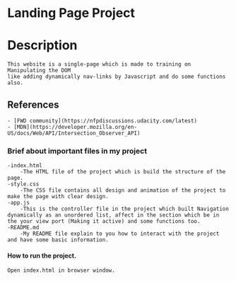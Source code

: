# Landing Page Project

# Description

    This website is a single-page which is made to training on Manipulating the DOM
    like adding dynamically nav-links by Javascript and do some functions also.

## References

    - [FWD community](https://nfpdiscussions.udacity.com/latest)
    - [MDN](https://developer.mozilla.org/en-US/docs/Web/API/Intersection_Observer_API)

### Brief about important files in my project

    -index.html
        -The HTML file of the project which is build the structure of the page.
    -style.css
        -The CSS file contains all design and animation of the project to make the page with clear design.
    -app.js
        -This is the controller file in the project which built Navigation dynamically as an unordered list, affect in the section which be in the your view port (Making it active) and some functions too.
    -README.md
        -My README file explain to you how to interact with the project and have some basic information.

#### How to run the project.

    Open index.html in browser window.
